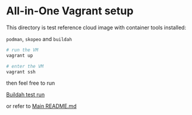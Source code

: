 # All-in-One Vagrant setup

This directory is test reference cloud image with container tools installed:

```podman```, ```skopeo``` and ```buildah```

```bash
# run the VM
vagrant up

# enter the VM
vagrant ssh
```

then feel free to run

[Buildah test run](https://docs.fedoraproject.org/en-US/iot/buildah/)

or refer to  [Main README.md](../README.md)
